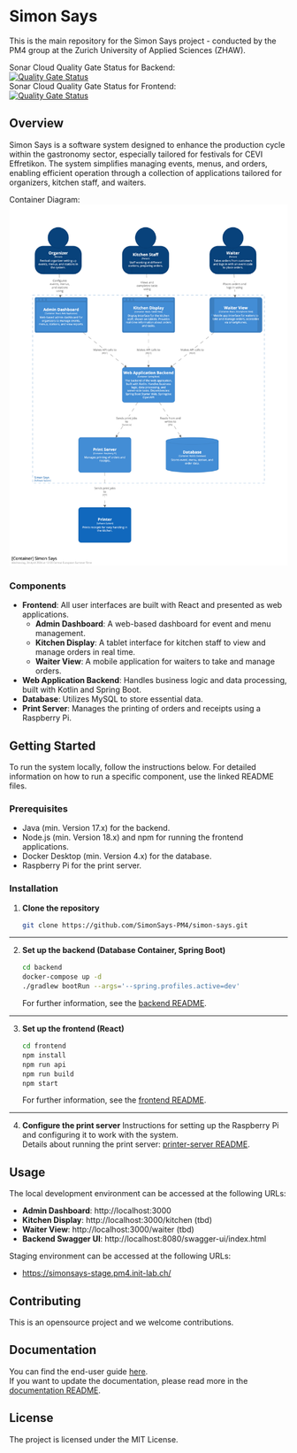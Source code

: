 # Simon Says
This is the main repository for the Simon Says project - conducted by the PM4 group at the Zurich University of Applied Sciences (ZHAW).

Sonar Cloud Quality Gate Status for Backend:\
[![Quality Gate Status](https://sonarcloud.io/api/project_badges/measure?project=simonsays-backend&metric=alert_status)](https://sonarcloud.io/summary/new_code?id=simonsays-backend)\
Sonar Cloud Quality Gate Status for Frontend:\
[![Quality Gate Status](https://sonarcloud.io/api/project_badges/measure?project=simonsys-frontend&metric=alert_status)](https://sonarcloud.io/summary/new_code?id=simonsys-frontend)

## Overview

Simon Says is a software system designed to enhance the production cycle within the gastronomy sector, especially
tailored for festivals for CEVI Effretikon. The system simplifies managing events, menus, and orders, enabling efficient
operation through a collection of applications tailored for organizers, kitchen staff, and waiters.

Container Diagram:
![Simon Says](documentation/assets/simonsays_container-diagram.png)

### Components

- **Frontend**: All user interfaces are built with React and presented as web applications.
  - **Admin Dashboard**: A web-based dashboard for event and menu management.
  - **Kitchen Display**: A tablet interface for kitchen staff to view and manage orders in real time.
  - **Waiter View**: A mobile application for waiters to take and manage orders.
- **Web Application Backend**: Handles business logic and data processing, built with Kotlin and Spring Boot.
- **Database**: Utilizes MySQL to store essential data.
- **Print Server**: Manages the printing of orders and receipts using a Raspberry Pi.

## Getting Started

To run the system locally, follow the instructions below. For detailed information on how to run a specific component,
use the linked README files.

### Prerequisites

- Java (min. Version 17.x) for the backend.
- Node.js (min. Version 18.x) and npm for running the frontend applications.
- Docker Desktop (min. Version 4.x) for the database.
- Raspberry Pi for the print server.

### Installation

1. **Clone the repository**
   ```bash
   git clone https://github.com/SimonSays-PM4/simon-says.git
   ```

----

2. **Set up the backend (Database Container, Spring Boot)**
   ```bash
   cd backend
   docker-compose up -d
   ./gradlew bootRun --args='--spring.profiles.active=dev'
   ``` 
   For further information, see the [backend README](backend/README.md).

---

3. **Set up the frontend (React)**
   ```bash
   cd frontend
   npm install
   npm run api 
   npm run build
   npm start  
   ```
   For further information, see the [frontend README](frontend/README.md).

----

4. **Configure the print server**
   Instructions for setting up the Raspberry Pi and configuring it to work with the system.\
   Details about running the print server: [printer-server README](printer/README.md).

## Usage

The local development environment can be accessed at the following URLs:

- **Admin Dashboard**: http://localhost:3000
- **Kitchen Display**: http://localhost:3000/kitchen (tbd)
- **Waiter View**: http://localhost:3000/waiter (tbd)
- **Backend Swagger UI**: http://localhost:8080/swagger-ui/index.html

Staging environment can be accessed at the following URLs:
- https://simonsays-stage.pm4.init-lab.ch/

## Contributing

This is an opensource project and we welcome contributions.

## Documentation

You can find the end-user guide [here](https://simonsays-pm4.github.io/simon-says/).\
If you want to update the documentation, please read more in the [documentation README](documentation/retype/README.md).

## License

The project is licensed under the MIT License.
